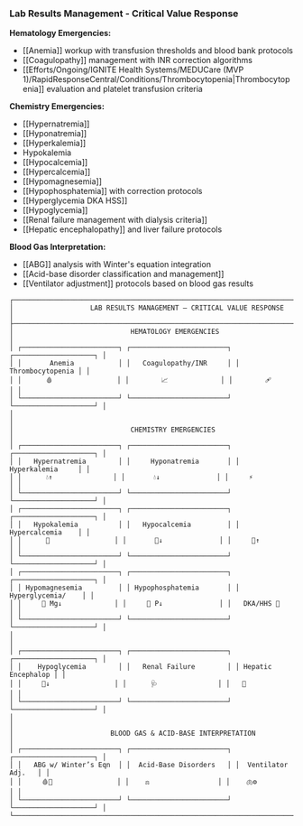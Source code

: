 ###  Lab Results Management - Critical Value Response

**Hematology Emergencies:**

- [[Anemia]] workup with transfusion thresholds and blood bank protocols
- [[Coagulopathy]] management with INR correction algorithms
- [[Efforts/Ongoing/IGNITE Health Systems/MEDUCare (MVP 1)/RapidResponseCentral/Conditions/Thrombocytopenia|Thrombocytopenia]] evaluation and platelet transfusion criteria

**Chemistry Emergencies:**

- [[Hypernatremia]]
- [[Hyponatremia]]
- [[Hyperkalemia]]
- Hypokalemia
- [[Hypocalcemia]]
- [[Hypercalcemia]]
- [[Hypomagnesemia]]
- [[Hypophosphatemia]] with correction protocols
- [[Hyperglycemia DKA HSS]]
- [[Hypoglycemia]]
- [[Renal failure management with dialysis criteria]]
- [[Hepatic encephalopathy]] and liver failure protocols

**Blood Gas Interpretation:**

- [[ABG]] analysis with Winter's equation integration
- [[Acid-base disorder classification and management]]
- [[Ventilator adjustment]] protocols based on blood gas results
```
┌──────────────────────────────────────────────────────────────────────────────┐
│                   LAB RESULTS MANAGEMENT – CRITICAL VALUE RESPONSE           │
├──────────────────────────────────────────────────────────────────────────────┤
│                             HEMATOLOGY EMERGENCIES                          │
│ ┌────────────────────────┐ ┌────────────────────────┐ ┌────────────────────┐ │
│ │       Anemia           │ │   Coagulopathy/INR     │ │   Thrombocytopenia │ │
│ │      🩸                │ │        📈             │ │        🩹           │ │
│ └────────────────────────┘ └────────────────────────┘ └────────────────────┘ │
│                                                                             │
│                             CHEMISTRY EMERGENCIES                           │
│ ┌────────────────────────┐ ┌────────────────────────┐ ┌────────────────────┐ │
│ │   Hypernatremia        │ │     Hyponatremia       │ │   Hyperkalemia     │ │
│ │      💧↑               │ │       💧↓              │ │     ⚡             │ │
│ └────────────────────────┘ └────────────────────────┘ └────────────────────┘ │
│ ┌────────────────────────┐ ┌────────────────────────┐ ┌────────────────────┐ │
│ │   Hypokalemia          │ │   Hypocalcemia         │ │   Hypercalcemia    │ │
│ │      🥔                │ │       🦴↓              │ │     🦴↑            │ │
│ └────────────────────────┘ └────────────────────────┘ └────────────────────┘ │
│ ┌────────────────────────┐ ┌────────────────────────┐ ┌────────────────────┐ │
│ │ Hypomagnesemia         │ │ Hypophosphatemia       │ │  Hyperglycemia/    │ │
│ │     💊 Mg↓             │ │     🧪 P↓              │ │   DKA/HHS 🍬       │ │
│ └────────────────────────┘ └────────────────────────┘ └────────────────────┘ │
│                                                                             │
│ ┌────────────────────────┐ ┌────────────────────────┐ ┌────────────────────┐ │
│ │    Hypoglycemia        │ │   Renal Failure        │ │ Hepatic Encephalop │ │
│ │     🍬↓                │ │      🩺               │ │   🧠               │ │
│ └────────────────────────┘ └────────────────────────┘ └────────────────────┘ │
│                                                                             │
│                        BLOOD GAS & ACID-BASE INTERPRETATION                 │
│ ┌────────────────────────┐ ┌────────────────────────┐ ┌────────────────────┐ │
│ │   ABG w/ Winter’s Eqn  │ │  Acid-Base Disorders   │ │  Ventilator Adj.   │ │
│ │     🩸💨                │ │    ⚖️                 │ │    🫁⚙️           │ │
│ └────────────────────────┘ └────────────────────────┘ └────────────────────┘ │
└──────────────────────────────────────────────────────────────────────────────┘
```







